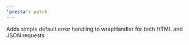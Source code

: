 ```yaml
---
'presta': patch
---
```


Adds simple default error handling to wrapHandler for both HTML and JSON requests
